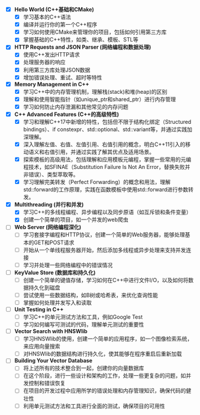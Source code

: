 - [X] **Hello World (C++基础和CMake)**
   - [X] 学习基本的C++语法
   - [X] 编译并运行你的第一个C++程序
   - [X] 学习如何使用CMake来管理你的项目，包括如何引用第三方库
   - [X] 掌握基础的C++特性，如类、继承、模板、STL等

- [X] **HTTP Requests and JSON Parser (网络编程和数据处理)**
   - [X] 使用C++发出HTTP请求
   - [X] 处理服务器的响应
   - [X] 利用第三方库处理JSON数据
   - [X] 增加错误处理、重试、超时等特性

- [X] **Memory Management in C++**
   - [X] 学习C++中的内存管理机制，理解栈(stack)和堆(heap)的区别
   - [X] 理解和使用智能指针（如unique_ptr和shared_ptr）进行内存管理
   - [X] 学习如何防止内存泄漏和其他常见的内存问题

- [X] **C++ Advanced Features (C++的高级特性)**
   - [X] 学习和理解C++17中新增的特性，包括但不限于结构化绑定（Structured bindings）、if constexpr、std::optional、std::variant等，并通过实践加深理解。
   - [X] 深入理解左值、右值、左值引用、右值引用的概念，明白C++11引入的移动语义和右值引用，并通过实践了解其优点及适用场景。
   - [X] 探索模板的高级用法，包括理解和应用模板元编程，掌握一些常用的元编程技术，如SFINAE（Substitution Failure Is Not An Error，替换失败并非错误）、类型萃取等。
   - [X] 学习理解完美转发（Perfect Forwarding）的概念和用法，理解std::forward的工作原理，实践在函数模板中使用std::forward进行参数转发。

- [X] **Multithreading (并行和并发)**
   - [X] 学习C++的多线程编程、异步编程以及同步原语（如互斥锁和条件变量）
   - [X] 创建一个简单的项目，如一个并发的web爬虫

- [ ] **Web Server (网络编程深化)**
   - [ ] 学习套接字编程和HTTP协议，创建一个简单的Web服务器，能够处理基本的GET和POST请求
   - [ ] 开始从一个单线程服务器开始，然后添加多线程或异步处理来支持并发连接
   - [ ] 学习并处理一些网络编程中的错误情况

- [ ] **KeyValue Store (数据库和持久化)**
   - [ ] 创建一个简单的键值存储，学习如何在C++中进行文件I/O，以及如何将数据持久化到磁盘
   - [ ] 尝试使用一些数据结构，如B树或哈希表，来优化查询性能
   - [ ] 掌握如何处理并发写入和读取

- [ ] **Unit Testing in C++**
   - [ ] 学习C++的单元测试方法和工具，例如Google Test
   - [ ] 学习如何编写可测试的代码，理解单元测试的重要性

- [ ] **Vector Search with HNSWlib**
   - [ ] 学习HNSWlib的使用，创建一个简单的应用程序，如一个图像检索系统，来应用向量搜索
   - [ ] 对HNSWlib的数据结构进行持久化，使其能够在程序重启后重新加载

- [ ] **Building Your Vector Database**
   - [ ] 将上述所有的技术整合到一起，创建你的向量数据库
   - [ ] 在这个阶段，进行一些设计和架构的工作，处理一些更复杂的问题，如并发控制和错误恢复
   - [ ] 在项目的开发过程中应用所学的错误处理和内存管理知识，确保代码的健壮性
   - [ ] 利用单元测试方法和工具进行全面的测试，确保项目的可用性
